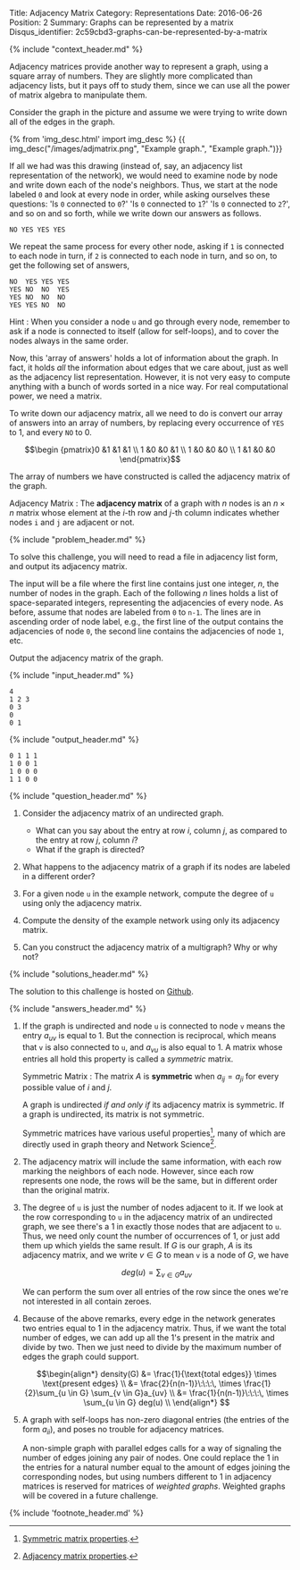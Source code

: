 Title: Adjacency Matrix
Category: Representations
Date: 2016-06-26
Position: 2
Summary: Graphs can be represented by a matrix
Disqus_identifier: 2c59cbd3-graphs-can-be-represented-by-a-matrix

{% include "context_header.md" %}

Adjacency matrices provide another way to represent a graph, using a square
array of numbers. They are slightly more complicated than adjacency lists,
but it pays off to study them, since we can use all the power of matrix
algebra to manipulate them.

Consider the graph in the picture and assume we were trying to write down
all of the edges in the graph.

{% from 'img_desc.html' import img_desc %}
{{ img_desc("/images/adjmatrix.png",
            "Example graph.",
            "Example graph.")}}

If all we had was this drawing (instead of, say, an adjacency list
representation of the network), we would need to examine node by node and
write down each of the node's neighbors. Thus, we start at the node labeled
`0` and look at every node in order, while asking ourselves these
questions: 'Is `0` connected to `0`?' 'Is `0` connected to `1`?' 'Is `0`
connected to `2`?', and so on and so forth, while we write down our answers
as follows.

```
NO YES YES YES
```

We repeat the same process for every other node, asking if `1` is connected
to each node in turn, if `2` is connected to each node in turn, and so on,
to get the following set of answers,

```
NO  YES YES YES
YES NO  NO  YES
YES NO  NO  NO
YES YES NO  NO
```

Hint
: When you consider a node `u` and go through every node, remember to ask
if a node is connected to itself (allow for self-loops), and to cover the
nodes always in the same order.

Now, this 'array of answers' holds a lot of information about the graph. In
fact, it holds *all* the information about edges that we care about, just
as well as the adjacency list representation. However, it is not very easy
to compute anything with a bunch of words sorted in a nice way. For real
computational power, we need a matrix.

To write down our adjacency matrix, all we need to do is convert our array
of answers into an array of numbers, by replacing every occurrence of `YES`
to $1$, and every `NO` to $0$.

$$\begin {pmatrix}0  &1  &1  &1 \\ 1  &0  &0  &1 \\ 1  &0  &0  &0 \\ 1  &1  &0  &0 \end{pmatrix}$$

The array of numbers we have constructed is called the adjacency matrix of
the graph.

Adjacency Matrix[](#adjacency-matrix)
: The **adjacency matrix** of a graph with $n$ nodes is an $n \times n$ matrix
whose element at the $i$-th row and $j$-th column indicates whether nodes
`i` and `j` are adjacent or not.

{% include "problem_header.md" %}

To solve this challenge, you will need to read a file in adjacency list
form, and output its adjacency matrix.

The input will be a file where the first line contains just one integer,
$n$, the number of nodes in the graph. Each of the following $n$ lines
holds a list of space-separated integers, representing the adjacencies of
every node. As before, assume that nodes are labeled from `0` to `n-1`. The
lines are in ascending order of node label, e.g., the first line of the
output contains the adjacencies of node `0`, the second line contains the
adjacencies of node `1`, etc.

Output the adjacency matrix of the graph.

{% include "input_header.md" %}

```
4
1 2 3
0 3
0
0 1
```

{% include "output_header.md" %}

```
0 1 1 1
1 0 0 1
1 0 0 0
1 1 0 0
```

{% include "question_header.md" %}

1. Consider the adjacency matrix of an undirected graph.
    + What can you say about the entry at row $i$, column $j$, as compared
       to the entry at row $j$, column $i$?
    + What if the graph is directed?

3. What happens to the adjacency matrix of a graph if its nodes are labeled
   in a different order?

2. For a given node `u` in the example network, compute the degree of `u`
   using only the adjacency matrix.

3. Compute the density of the example network using only its adjacency
   matrix.

4. Can you construct the adjacency matrix of a multigraph? Why or why not?

{% include "solutions_header.md" %}

The solution to this challenge is hosted on
[Github](https://github.com/leotrs/erdos/blob/master/solutions/reprs/adjmatrix.py).


{% include "answers_header.md" %}

1. If the graph is undirected and node `u` is connected to node `v` means
   the entry $a_{uv}$ is equal to $1$.  But the connection is reciprocal,
   which means that `v` is also connected to `u`, and $a_{vu}$ is also
   equal to $1$. A matrix whose entries all hold this property is called a
   *symmetric* matrix.

    Symmetric Matrix
    : The matrix $A$ is **symmetric** when $a_{ij} = a_{ji}$ for every
    possible value of $i$ and $j$.

    A graph is undirected *if and only if* its adjacency matrix is
    symmetric. If a graph is undirected, its matrix is not symmetric.

    Symmetric matrices have various useful properties[^1], many of which are
    directly used in graph theory and Network Science[^2].

2. The adjacency matrix will include the same information, with each row
   marking the neighbors of each node.  However, since each row represents
   one node, the rows will be the same, but in different order than the
   original matrix.

2. The degree of `u` is just the number of nodes adjacent to it. If we look
   at the row corresponding to `u` in the adjacency matrix of an undirected
   graph, we see there's a $1$ in exactly those nodes that are adjacent to
   `u`.  Thus, we need only count the number of occurrences of $1$, or just
   add them up which yields the same result.  If $G$ is our graph, $A$ is
   its adjacency matrix, and we write $v \in G$ to mean `v` is a node of
   $G$, we have

    $$ deg(u) = \sum_{v\in G} a_{uv} $$

    We can perform the sum over all entries of the row since the ones we're
    not interested in all contain zeroes.

3. Because of the above remarks, every edge in the network generates two
   entries equal to $1$ in the adjacency matrix.  Thus, if we want the
   total number of edges, we can add up all the $1$'s present in the matrix
   and divide by two.  Then we just need to divide by the maximum number of
   edges the graph could support.

    $$\begin{align*}
    density(G) &= \frac{1}{\text{total edges}} \times \text{present edges} \\
               &= \frac{2}{n(n-1)}\:\:\:\, \times \frac{1}{2}\sum_{u \in G} \sum_{v \in G}a_{uv} \\
               &= \frac{1}{n(n-1)}\:\:\:\, \times \sum_{u \in G} deg(u) \\
    \end{align*}
    $$

4. A graph with self-loops has non-zero diagonal entries (the entries of
   the form $a_{ii}$), and poses no trouble for adjacency matrices.

    A non-simple graph with parallel edges calls for a way of signaling the
    number of edges joining any pair of nodes.  One could replace the $1$
    in the entries for a natural number equal to the amount of edges
    joining the corresponding nodes, but using numbers different to $1$ in
    adjacency matrices is reserved for matrices of *weighted graphs*.
    Weighted graphs will be covered in a future challenge.


{% include 'footnote_header.md' %}

[^1]: [Symmetric matrix properties](https://en.wikipedia.org/wiki/Symmetric_matrix#Properties).

[^2]: [Adjacency matrix properties](https://en.wikipedia.org/wiki/Adjacency_matrix#Properties).
